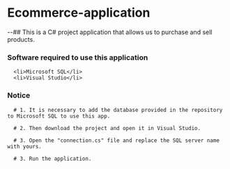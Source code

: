 # Ecommerce-application

--## This is a C# project application that allows us to purchase and sell products. 

### Software required to use this application
      <li>Microsoft SQL</li>
      <li>Visual Studio</li>
### Notice
      # 1. It is necessary to add the database provided in the repository to Microsoft SQL to use this app.

      # 2. Then download the project and open it in Visual Studio.

      # 3. Open the "connection.cs" file and replace the SQL server name with yours.

      # 3. Run the application.

